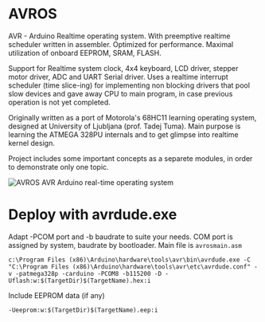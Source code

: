 # AVROS

AVR - Arduino Realtime operating system. With preemptive realtime scheduler written in assembler. Optimized for performance. Maximal utilization of onboard EEPROM, SRAM, FLASH. 

Support for Realtime system clock,  4x4 keyboard, LCD driver, stepper motor driver, ADC and UART Serial driver. Uses a realtime interrupt scheduler (time slice-ing) for implementing non blocking drivers that pool slow devices and gave away CPU to main program, in case previous operation is not yet completed. 

Originally written as a port of Motorola's 68HC11 learning operating system, designed at University of Ljubljana (prof. Tadej Tuma).
Main purpose is learning the ATMEGA 328PU internals and to get glimpse into realtime kernel design.

Project includes some important concepts as a separete modules, in order to demonstrate only one topic.

![AVROS AVR Arduino real-time operating system](https://docs.google.com/drawings/d/e/2PACX-1vQEklykQxAZ16jxRNPSTgDQtxXqDBD045pV0PqP9_qf-mK30fVFLbMAqmDiIDicrVByWo7ejt2p0I_c/pub?w=832&h=621)

# Deploy with avrdude.exe

Adapt -PCOM port and -b baudrate to suite your needs. COM port is assigned by system, baudrate by bootloader.
Main file is `avrosmain.asm`

```
c:\Program Files (x86)\Arduino\hardware\tools\avr\bin\avrdude.exe -C "C:\Program Files (x86)\Arduino\hardware\tools\avr\etc\avrdude.conf" -v -patmega328p -carduino -PCOM8 -b115200 -D -Uflash:w:$(TargetDir)$(TargetName).hex:i 
```

Include EEPROM data (if any)
```
-Ueeprom:w:$(TargetDir)$(TargetName).eep:i
```
